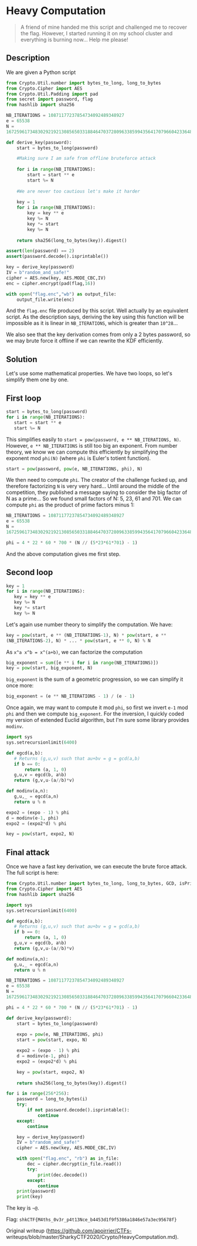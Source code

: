 # Heavy Computation

> A friend of mine handed me this script and challenged me to recover the
> flag. However, I started running it on my school cluster and everything is
> burning now... Help me please!

## Description

We are given a Python script

```python  
from Crypto.Util.number import bytes_to_long, long_to_bytes  
from Crypto.Cipher import AES  
from Crypto.Util.Padding import pad  
from secret import password, flag  
from hashlib import sha256

NB_ITERATIONS = 10871177237854734092489348927  
e = 65538  
N =
16725961734830292192130856503318846470372809633859943564170796604233648911148664645199314305393113642834320744397102098813353759076302959550707448148205851497665038807780166936471173111197092391395808381534728287101705

def derive_key(password):  
	start = bytes_to_long(password)

	#Making sure I am safe from offline bruteforce attack  
  
	for i in range(NB_ITERATIONS):  
		start = start ** e  
		start %= N  
  
	#We are never too cautious let's make it harder  
  
	key = 1  
	for i in range(NB_ITERATIONS):  
		key = key ** e  
		key %= N  
		key *= start  
		key %= N  
  
	return sha256(long_to_bytes(key)).digest()

assert(len(password) == 2)  
assert(password.decode().isprintable())

key = derive_key(password)  
IV = b"random_and_safe!"  
cipher = AES.new(key, AES.MODE_CBC,IV)  
enc = cipher.encrypt(pad(flag,16))

with open("flag.enc","wb") as output_file:  
	output_file.write(enc)  
```

And the `flag.enc` file produced by this script. Well actually by an
equivalent script. As the description says, deriving the key using this
function will be impossible as it is linear in `NB_ITERATIONS`, which is
greater than `10^28`...

We also see that the key derivation comes from only a 2 bytes password, so we
may brute force it offline if we can rewrite the KDF efficiently.

## Solution

Let's use some mathematical properties. We have two loops, so let's simplify
them one by one.

## First loop

```python  
start = bytes_to_long(password)  
for i in range(NB_ITERATIONS):  
   start = start ** e  
   start %= N  
```

This simplifies easily to `start = pow(password, e ** NB_ITERATIONS, N)`.
However, `e ** NB_ITERATIONS` is still too big an exponent. From number
theory, we know we can compute this efficiently by simplifying the exponent
mod `phi(N)` (where `phi` is Euler's totient function).

```python  
start = pow(password, pow(e, NB_ITERATIONS, phi), N)  
```

We then need to compute `phi`. The creator of the challenge fucked up, and
therefore factorizing `N` is very very hard... Until around the middle of the
competition, they published a message saying to consider the big factor of N
as a prime... So we found small factors of N: 5, 23, 61 and 701. We can
compute `phi` as the product of prime factors minus 1:

```python  
NB_ITERATIONS = 10871177237854734092489348927  
e = 65538  
N =
16725961734830292192130856503318846470372809633859943564170796604233648911148664645199314305393113642834320744397102098813353759076302959550707448148205851497665038807780166936471173111197092391395808381534728287101705

phi = 4 * 22 * 60 * 700 * (N // (5*23*61*701) - 1)  
```

And the above computation gives me first step.

## Second loop

```python  
key = 1  
for i in range(NB_ITERATIONS):  
   key = key ** e  
   key %= N  
   key *= start  
   key %= N  
```

Let's again use number theory to simplify the computation. We have:

```python  
key = pow(start, e ** (NB_ITERATIONS-1), N) * pow(start, e **
(NB_ITERATIONS-2), N) * ... * pow(start, e ** 0, N) % N  
```

As `x^a x^b = x^(a+b)`, we can factorize the computation

```python  
big_exponent = sum([e ** i for i in range(NB_ITERATIONS)])  
key = pow(start, big_exponent, N)  
```

`big_exponent` is the sum of a geometric progression, so we can simplify it
once more:

```python  
big_exponent = (e ** NB_ITERATIONS - 1) / (e - 1)  
```

Once again, we may want to compute it mod `phi`, so first we invert `e-1` mod
`phi` and then we compute `big_exponent`. For the inversion, I quickly coded
my version of extended Euclid algorithm, but I'm sure some library provides
`modinv`.

```python  
import sys  
sys.setrecursionlimit(6400)

def egcd(a,b):  
   # Returns (g,u,v) such that au+bv = g = gcd(a,b)  
   if b == 0:  
       return (a, 1, 0)  
   g,u,v = egcd(b, a%b)  
   return (g,v,u-(a//b)*v)

def modinv(a,n):  
   g,u,_ = egcd(a,n)  
   return u % n

expo2 = (expo - 1) % phi  
d = modinv(e-1, phi)  
expo2 = (expo2*d) % phi

key = pow(start, expo2, N)  
```

## Final attack

Once we have a fast key derivation, we can execute the brute force attack. The
full script is here:

```python  
from Crypto.Util.number import bytes_to_long, long_to_bytes, GCD, isPrime  
from Crypto.Cipher import AES  
from hashlib import sha256

import sys  
sys.setrecursionlimit(6400)

def egcd(a,b):  
   # Returns (g,u,v) such that au+bv = g = gcd(a,b)  
   if b == 0:  
       return (a, 1, 0)  
   g,u,v = egcd(b, a%b)  
   return (g,v,u-(a//b)*v)

def modinv(a,n):  
   g,u,_ = egcd(a,n)  
   return u % n

NB_ITERATIONS = 10871177237854734092489348927  
e = 65538  
N =
16725961734830292192130856503318846470372809633859943564170796604233648911148664645199314305393113642834320744397102098813353759076302959550707448148205851497665038807780166936471173111197092391395808381534728287101705

phi = 4 * 22 * 60 * 700 * (N // (5*23*61*701) - 1)

def derive_key(password):  
	start = bytes_to_long(password)  
  
	expo = pow(e, NB_ITERATIONS, phi)  
	start = pow(start, expo, N)

	expo2 = (expo - 1) % phi  
	d = modinv(e-1, phi)  
	expo2 = (expo2*d) % phi

	key = pow(start, expo2, N)  
  
	return sha256(long_to_bytes(key)).digest()

for i in range(256*256):  
	password = long_to_bytes(i)  
	try:  
		if not password.decode().isprintable():  
			continue  
	except:  
		continue

	key = derive_key(password)  
	IV = b"random_and_safe!"  
	cipher = AES.new(key, AES.MODE_CBC,IV)

	with open("flag.enc", "rb") as in_file:  
		dec = cipher.decrypt(in_file.read())  
		try:  
			print(dec.decode())  
		except:  
			continue  
	print(password)  
	print(key)  
```

The key is `~@`.

Flag: `shkCTF{M4ths_0v3r_p4t13Nce_b4453d1f9f5386a1846e57a3ec95678f}`

Original writeup (https://github.com/apoirrier/CTFs-
writeups/blob/master/SharkyCTF2020/Crypto/HeavyComputation.md).
